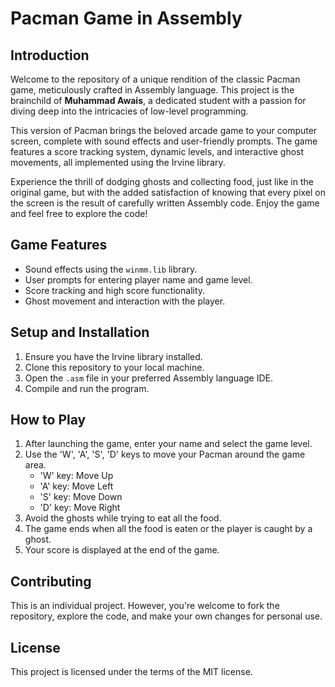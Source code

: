 
# Pacman Game in Assembly

## Introduction
Welcome to the repository of a unique rendition of the classic Pacman game, meticulously crafted in Assembly language. This project is the brainchild of **Muhammad Awais**, a dedicated student with a passion for diving deep into the intricacies of low-level programming.

This version of Pacman brings the beloved arcade game to your computer screen, complete with sound effects and user-friendly prompts. The game features a score tracking system, dynamic levels, and interactive ghost movements, all implemented using the Irvine library.

Experience the thrill of dodging ghosts and collecting food, just like in the original game, but with the added satisfaction of knowing that every pixel on the screen is the result of carefully written Assembly code. Enjoy the game and feel free to explore the code!

## Game Features
- Sound effects using the `winmm.lib` library.
- User prompts for entering player name and game level.
- Score tracking and high score functionality.
- Ghost movement and interaction with the player.

## Setup and Installation
1. Ensure you have the Irvine library installed.
2. Clone this repository to your local machine.
3. Open the `.asm` file in your preferred Assembly language IDE.
4. Compile and run the program.

## How to Play
1. After launching the game, enter your name and select the game level.
2. Use the 'W', 'A', 'S', 'D' keys to move your Pacman around the game area.
    - 'W' key: Move Up
    - 'A' key: Move Left
    - 'S' key: Move Down
    - 'D' key: Move Right
3. Avoid the ghosts while trying to eat all the food.
4. The game ends when all the food is eaten or the player is caught by a ghost.
5. Your score is displayed at the end of the game.

## Contributing
This is an individual project. However, you're welcome to fork the repository, explore the code, and make your own changes for personal use.

## License
This project is licensed under the terms of the MIT license.
